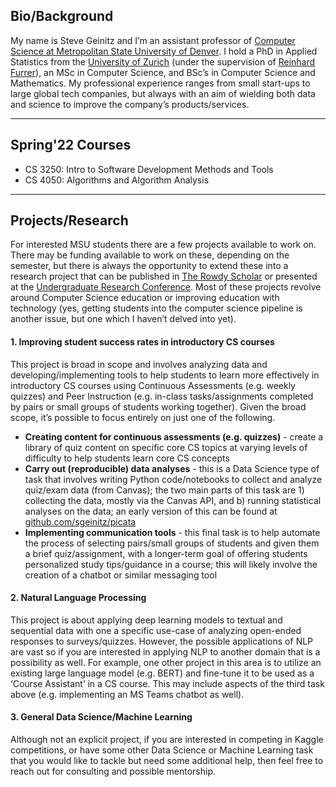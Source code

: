 

## Bio/Background
My name is Steve Geinitz and I’m an assistant professor of [Computer Science at Metropolitan State University of Denver](https://www.msudenver.edu/computer-sciences/). I hold a PhD in Applied Statistics from the [University of Zurich](https://www.uzh.ch/en.html) (under the supervision of [Reinhard Furrer](https://user.math.uzh.ch/furrer/)), an MSc in Computer Science, and BSc’s in Computer Science and Mathematics. My professional experience ranges from small start-ups to large global tech companies, but always with an aim of wielding both data and science to improve the company’s products/services. 

___

## Spring'22 Courses
- CS 3250: Intro to Software Development Methods and Tools
- CS 4050: Algorithms and Algorithm Analysis

___

## Projects/Research
For interested MSU students there are a few projects available to work on. There may be funding available to work on these, depending on the semester, but there is always the opportunity to extend these into a research project that can be published in [The Rowdy Scholar](https://www.msudenver.edu/rowdy-scholar/) or presented at the [Undergraduate Research Conference](https://www.msudenver.edu/undergraduate-research-creative-scholarship-program/undergraduate-research-conference/). Most of these projects revolve around Computer Science education or improving education with technology (yes, getting students into the computer science pipeline is another issue, but one which I haven’t delved into yet).


#### 1. Improving student success rates in introductory CS courses
This project is broad in scope and involves analyzing data and developing/implementing tools to help students to learn more effectively in introductory CS courses using Continuous Assessments (e.g. weekly quizzes) and Peer Instruction (e.g. in-class tasks/assignments completed by pairs or small groups of students working together). Given the broad scope, it’s possible to focus entirely on just one of the following.

- **Creating content for continuous assessments (e.g. quizzes)** - create a library of quiz content on specific core CS topics at varying levels of difficulty to help students learn core CS concepts
- **Carry out (reproducible) data analyses** - this is a Data Science type of task that involves writing Python code/notebooks to collect and analyze quiz/exam data (from Canvas); the two main parts of this task are 1) collecting the data, mostly via the Canvas API, and b) running statistical analyses on the data; an early version of this can be found at [github.com/sgeinitz/picata](https://github.com/sgeinitz/picata)
- **Implementing communication tools** - this final task is to help automate the process of selecting pairs/small groups of students and given them a brief quiz/assignment, with a longer-term goal of offering students personalized study tips/guidance in a course; this will likely involve the creation of a chatbot or similar messaging tool


#### 2. Natural Language Processing
This project is about applying deep learning models to textual and sequential data with one a specific use-case of analyzing open-ended responses to surveys/quizzes. However, the possible applications of NLP are vast so if you are interested in applying NLP to another domain that is a possibility as well. For example, one other project in this area is to utilize an existing large language model (e.g. BERT) and fine-tune it to be used as a ‘Course Assistant’ in a CS course. This may include aspects of the third task above (e.g. implementing an MS Teams chatbot as well).


#### 3. General Data Science/Machine Learning
Although not an explicit project, if you are interested in competing in Kaggle competitions, or have some other Data Science or Machine Learning task that you would like to tackle but need some additional help, then feel free to reach out for consulting and possible mentorship. 
